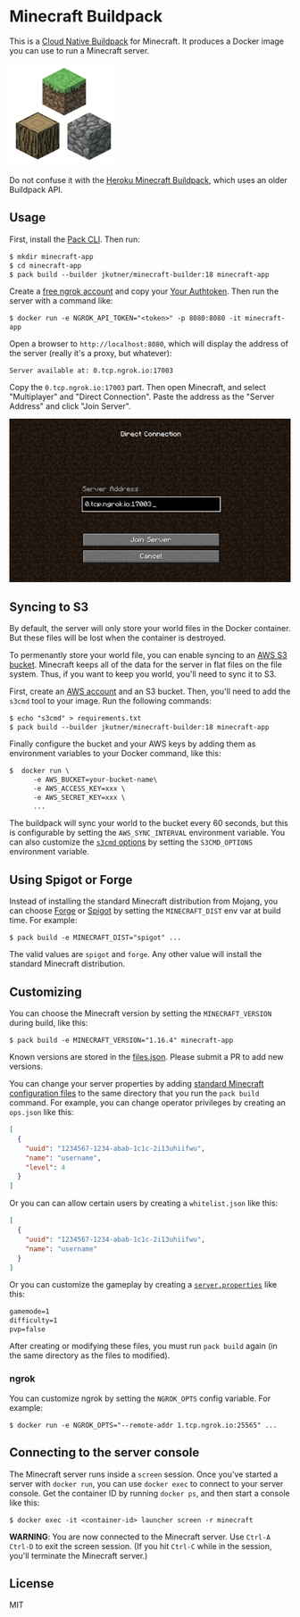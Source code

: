 # Minecraft Buildpack

This is a [Cloud Native Buildpack](https://buildpacks.io) for Minecraft. It produces a Docker image you can use to run a Minecraft server.

![Logo](./assets/logo_small.png)

Do not confuse it with the [Heroku Minecraft Buildpack](https://github.com/jkutner/heroku-buildpack-minecraft/), which uses an older Buildpack API.

## Usage

First, install the [Pack CLI](https://buildpacks.io/docs/tools/pack/). Then run:

```
$ mkdir minecraft-app
$ cd minecraft-app
$ pack build --builder jkutner/minecraft-builder:18 minecraft-app
```

Create a [free ngrok account](https://ngrok.com/) and copy your [Your Authtoken](https://dashboard.ngrok.com/auth/your-authtoken). Then run the server with a command like:

```
$ docker run -e NGROK_API_TOKEN="<token>" -p 8080:8080 -it minecraft-app
```

Open a browser to `http://localhost:8080`, which will display the address of the server (really it's a proxy, but whatever):

```
Server available at: 0.tcp.ngrok.io:17003
```

Copy the `0.tcp.ngrok.io:17003` part. Then open Minecraft, and select "Multiplayer" and "Direct Connection". Paste the address as the "Server Address" and click "Join Server".

![Direct Connection](./assets/direct_connection.jpg)

## Syncing to S3

By default, the server will only store your world files in the Docker container. But these files will be lost when the container is destroyed.

To permenantly store your world file, you can enable syncing to an [AWS S3 bucket](https://aws.amazon.com/s3/). Minecraft keeps all of the data for the server in flat files on the file system. Thus, if you want to keep you world, you'll need to sync it to S3.

First, create an [AWS account](https://aws.amazon.com/) and an S3 bucket. Then, you'll need to add the `s3cmd` tool to your image. Run the following commands:

```
$ echo "s3cmd" > requirements.txt
$ pack build --builder jkutner/minecraft-builder:18 minecraft-app
```

Finally configure the bucket and your AWS keys by adding them as environment variables to your Docker command, like this:

```
$  docker run \
      -e AWS_BUCKET=your-bucket-name\
      -e AWS_ACCESS_KEY=xxx \
      -e AWS_SECRET_KEY=xxx \
      ...
```

The buildpack will sync your world to the bucket every 60 seconds, but this is configurable by setting the `AWS_SYNC_INTERVAL` environment variable. You can also customize the [`s3cmd` options](https://s3tools.org/usage) by setting the `S3CMD_OPTIONS` environment variable.

## Using Spigot or Forge

Instead of installing the standard Minecraft distribution from Mojang, you can choose [Forge](https://files.minecraftforge.net/) or [Spigot](https://www.spigotmc.org) by setting the `MINECRAFT_DIST` env var at build time. For example:

```
$ pack build -e MINECRAFT_DIST="spigot" ...
```

The valid values are `spigot` and `forge`. Any other value will install the standard Minecraft distribution.

## Customizing

You can choose the Minecraft version by setting the `MINECRAFT_VERSION` during build, like this:

```
$ pack build -e MINECRAFT_VERSION="1.16.4" minecraft-app
```

Known versions are stored in the [files.json](https://github.com/jkutner/minecraft-buildpack/blob/master/minecraft/files.json). Please submit a PR to add new versions.

You can change your server properties by adding [standard Minecraft configuration files](https://minecraft.gamepedia.com/Server.properties) to the same directory that you run the `pack build` command. For example, you can change operator privileges by creating an `ops.json` like this:

```json
[
  {
    "uuid": "1234567-1234-abab-1c1c-2i13uhiifwu",
    "name": "username",
    "level": 4
  }
]
```

Or you can can allow certain users by creating a `whitelist.json` like this:

```json
[
  {
    "uuid": "1234567-1234-abab-1c1c-2i13uhiifwu",
    "name": "username"
  }
]
```

Or you can customize the gameplay by creating a [`server.properties`](https://minecraft.gamepedia.com/Server.properties) like this:

```
gamemode=1
difficulty=1
pvp=false
```

After creating or modifying these files, you must run `pack build` again (in the same directory as the files to modified).

### ngrok

You can customize ngrok by setting the `NGROK_OPTS` config variable. For example:

```
$ docker run -e NGROK_OPTS="--remote-addr 1.tcp.ngrok.io:25565" ...
```

## Connecting to the server console

The Minecraft server runs inside a `screen` session. Once you've started a server with `docker run`, you can use `docker exec` to connect to your server console. Get the container ID by running `docker ps`, and then start a console like this:

```
$ docker exec -it <container-id> launcher screen -r minecraft
```

**WARNING**: You are now connected to the Minecraft server. Use `Ctrl-A Ctrl-D` to exit the screen session.
(If you hit `Ctrl-C` while in the session, you'll terminate the Minecraft server.)

## License

MIT
